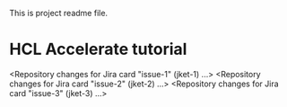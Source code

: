 This is project readme file.
# HCL Accelerate tutorial
<Repository changes for Jira card "issue-1" (jket-1) ...>
<Repository changes for Jira card "issue-2" (jket-2) ...>
<Repository changes for Jira card "issue-3" (jket-3) ...>
